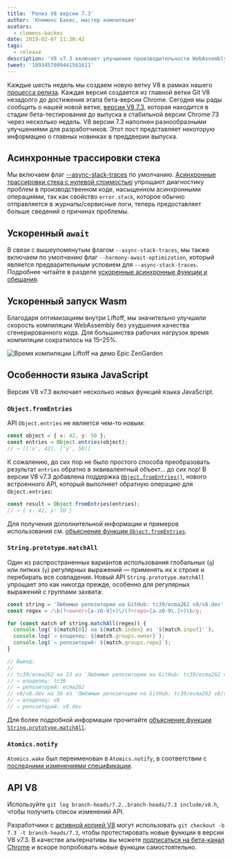 ```yaml
---
title: 'Релиз V8 версии 7.3'
author: 'Клеменс Бакес, мастер компиляции'
avatars:
  - clemens-backes
date: 2019-02-07 11:30:42
tags:
  - release
description: 'V8 v7.3 включает улучшения производительности WebAssembly и асинхронного кода, асинхронные трассировки стека, Object.fromEntries, String#matchAll и многое другое!'
tweet: '1093457099441561611'
---
```

Каждые шесть недель мы создаем новую ветку V8 в рамках нашего [процесса релиза](/docs/release-process). Каждая версия создается из главной ветки Git V8 незадолго до достижения этапа бета-версии Chrome. Сегодня мы рады сообщить о нашей новой ветке, [версии V8 7.3](https://chromium.googlesource.com/v8/v8.git/+log/branch-heads/7.3), которая находится в стадии бета-тестирования до выпуска в стабильной версии Chrome 73 через несколько недель. V8 версии 7.3 наполнен разнообразными улучшениями для разработчиков. Этот пост представляет некоторую информацию о главных новинках в преддверии выпуска.

<!--truncate-->
## Асинхронные трассировки стека

Мы включаем флаг [--async-stack-traces](/blog/fast-async#improved-developer-experience) по умолчанию. [Асинхронные трассировки стека с нулевой стоимостью](https://bit.ly/v8-zero-cost-async-stack-traces) упрощают диагностику проблем в производственном коде, насыщенном асинхронными операциями, так как свойство `error.stack`, которое обычно отправляется в журналы/сервисные логи, теперь предоставляет больше сведений о причинах проблемы.

## Ускоренный `await`

В связи с вышеупомянутым флагом `--async-stack-traces`, мы также включаем по умолчанию флаг `--harmony-await-optimization`, который является предварительным условием для `--async-stack-traces`. Подробнее читайте в разделе [ускоренные асинхронные функции и обещания](/blog/fast-async#await-under-the-hood).

## Ускоренный запуск Wasm

Благодаря оптимизациям внутри Liftoff, мы значительно улучшили скорость компиляции WebAssembly без ухудшения качества сгенерированного кода. Для большинства рабочих нагрузок время компиляции сократилось на 15–25%.

![Время компиляции Liftoff на [демо Epic ZenGarden](https://s3.amazonaws.com/mozilla-games/ZenGarden/EpicZenGarden.html)](/_img/v8-release-73/liftoff-epic.svg)

## Особенности языка JavaScript

Версия V8 v7.3 включает несколько новых функций языка JavaScript.

### `Object.fromEntries`

API `Object.entries` не является чем-то новым:

```js
const object = { x: 42, y: 50 };
const entries = Object.entries(object);
// → [['x', 42], ['y', 50]]
```

К сожалению, до сих пор не было простого способа преобразовать результат `entries` обратно в эквивалентный объект… до сих пор! В версии V8 v7.3 добавлена поддержка [`Object.fromEntries()`](/features/object-fromentries), нового встроенного API, который выполняет обратную операцию для `Object.entries`:

```js
const result = Object.fromEntries(entries);
// → { x: 42, y: 50 }
```

Для получения дополнительной информации и примеров использования см. [объяснение функции `Object.fromEntries`](/features/object-fromentries).

### `String.prototype.matchAll`

Один из распространенных вариантов использования глобальных (`g`) или липких (`y`) регулярных выражений — применять их к строке и перебирать все совпадения. Новый API `String.prototype.matchAll` упрощает это как никогда прежде, особенно для регулярных выражений с группами захвата:

```js
const string = 'Любимые репозитории на GitHub: tc39/ecma262 v8/v8.dev';
const regex = /\b(?<owner>[a-z0-9]+)\/(?<repo>[a-z0-9\.]+)\b/g;

for (const match of string.matchAll(regex)) {
  console.log(`${match[0]} на ${match.index} из '${match.input}'`);
  console.log(`→ владелец: ${match.groups.owner}`);
  console.log(`→ репозиторий: ${match.groups.repo}`);
}

// Вывод:
//
// tc39/ecma262 на 23 из 'Любимые репозитории на GitHub: tc39/ecma262 v8/v8.dev'
// → владелец: tc39
// → репозиторий: ecma262
// v8/v8.dev на 36 из 'Любимые репозитории на GitHub: tc39/ecma262 v8/v8.dev'
// → владелец: v8
// → репозиторий: v8.dev
```

Для более подробной информации прочитайте [объяснение функции `String.prototype.matchAll`](/features/string-matchall).

### `Atomics.notify`

`Atomics.wake` был переименован в `Atomics.notify`, в соответствии с [последними изменениями спецификации](https://github.com/tc39/ecma262/pull/1220).

## API V8

Используйте `git log branch-heads/7.2..branch-heads/7.3 include/v8.h`, чтобы получить список изменений API.

Разработчики с [активной копией V8](/docs/source-code#using-git) могут использовать `git checkout -b 7.3 -t branch-heads/7.3`, чтобы протестировать новые функции в версии V8 v7.3. В качестве альтернативы вы можете [подписаться на бета-канал Chrome](https://www.google.com/chrome/browser/beta.html) и вскоре попробовать новые функции самостоятельно.
